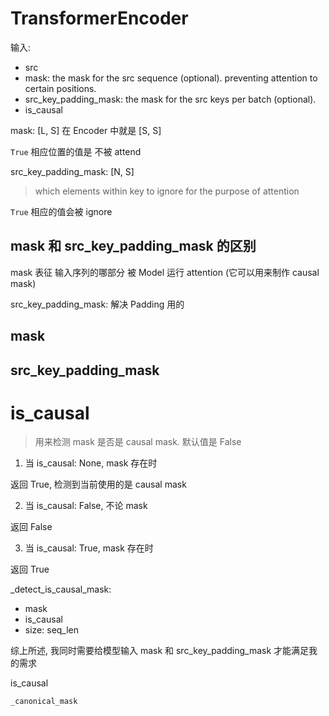 # TransformerEncoder
输入:
- src
- mask:                  the mask for the src sequence (optional).  preventing attention to certain positions.
- src_key_padding_mask:  the mask for the src keys per batch (optional).
- is_causal

mask: [L, S] 在 Encoder 中就是 [S, S]

`True` 相应位置的值是 不被 attend

src_key_padding_mask: [N, S]
>which elements within key to ignore for the purpose of attention

`True` 相应的值会被 ignore

## mask 和 src_key_padding_mask 的区别

mask 表征 输入序列的哪部分 被 Model 运行 attention (它可以用来制作 causal mask)

src_key_padding_mask: 解决 Padding 用的


## mask
>  

## src_key_padding_mask 

# is_causal 

> 用来检测 mask 是否是  causal mask. 默认值是 False

1. 当 is_causal: None,  mask 存在时

返回 True, 检测到当前使用的是  causal mask


2. 当 is_causal: False, 不论 mask

返回 False

3. 当 is_causal: True, mask 存在时
   
返回 True

_detect_is_causal_mask:
- mask
- is_causal
- size:  seq_len

综上所述, 我同时需要给模型输入 mask 和 src_key_padding_mask 才能满足我的需求

is_causal 

`_canonical_mask` 